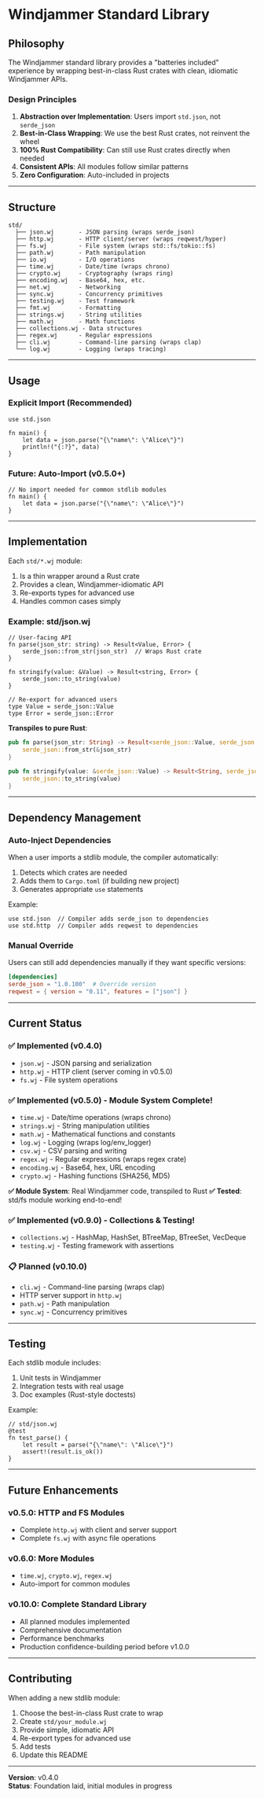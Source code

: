 # Windjammer Standard Library

## Philosophy

The Windjammer standard library provides a "batteries included" experience by wrapping best-in-class Rust crates with clean, idiomatic Windjammer APIs.

### Design Principles

1. **Abstraction over Implementation**: Users import `std.json`, not `serde_json`
2. **Best-in-Class Wrapping**: We use the best Rust crates, not reinvent the wheel
3. **100% Rust Compatibility**: Can still use Rust crates directly when needed
4. **Consistent APIs**: All modules follow similar patterns
5. **Zero Configuration**: Auto-included in projects

---

## Structure

```
std/
  ├── json.wj       - JSON parsing (wraps serde_json)
  ├── http.wj       - HTTP client/server (wraps reqwest/hyper)
  ├── fs.wj         - File system (wraps std::fs/tokio::fs)
  ├── path.wj       - Path manipulation
  ├── io.wj         - I/O operations
  ├── time.wj       - Date/time (wraps chrono)
  ├── crypto.wj     - Cryptography (wraps ring)
  ├── encoding.wj   - Base64, hex, etc.
  ├── net.wj        - Networking
  ├── sync.wj       - Concurrency primitives
  ├── testing.wj    - Test framework
  ├── fmt.wj        - Formatting
  ├── strings.wj    - String utilities
  ├── math.wj       - Math functions
  ├── collections.wj - Data structures
  ├── regex.wj      - Regular expressions
  ├── cli.wj        - Command-line parsing (wraps clap)
  └── log.wj        - Logging (wraps tracing)
```

---

## Usage

### Explicit Import (Recommended)
```windjammer
use std.json

fn main() {
    let data = json.parse("{\"name\": \"Alice\"}")
    println!("{:?}", data)
}
```

### Future: Auto-Import (v0.5.0+)
```windjammer
// No import needed for common stdlib modules
fn main() {
    let data = json.parse("{\"name\": \"Alice\"}")
}
```

---

## Implementation

Each `std/*.wj` module:
1. Is a thin wrapper around a Rust crate
2. Provides a clean, Windjammer-idiomatic API
3. Re-exports types for advanced use
4. Handles common cases simply

### Example: std/json.wj

```windjammer
// User-facing API
fn parse(json_str: string) -> Result<Value, Error> {
    serde_json::from_str(json_str)  // Wraps Rust crate
}

fn stringify(value: &Value) -> Result<string, Error> {
    serde_json::to_string(value)
}

// Re-export for advanced users
type Value = serde_json::Value
type Error = serde_json::Error
```

**Transpiles to pure Rust**:
```rust
pub fn parse(json_str: String) -> Result<serde_json::Value, serde_json::Error> {
    serde_json::from_str(&json_str)
}

pub fn stringify(value: &serde_json::Value) -> Result<String, serde_json::Error> {
    serde_json::to_string(value)
}
```

---

## Dependency Management

### Auto-Inject Dependencies

When a user imports a stdlib module, the compiler automatically:
1. Detects which crates are needed
2. Adds them to `Cargo.toml` (if building new project)
3. Generates appropriate `use` statements

Example:
```windjammer
use std.json  // Compiler adds serde_json to dependencies
use std.http  // Compiler adds reqwest to dependencies
```

### Manual Override

Users can still add dependencies manually if they want specific versions:
```toml
[dependencies]
serde_json = "1.0.100"  # Override version
reqwest = { version = "0.11", features = ["json"] }
```

---

## Current Status

### ✅ Implemented (v0.4.0)
- `json.wj` - JSON parsing and serialization
- `http.wj` - HTTP client (server coming in v0.5.0)
- `fs.wj` - File system operations

### ✅ Implemented (v0.5.0) - Module System Complete!
- `time.wj` - Date/time operations (wraps chrono)
- `strings.wj` - String manipulation utilities
- `math.wj` - Mathematical functions and constants
- `log.wj` - Logging (wraps log/env_logger)
- `csv.wj` - CSV parsing and writing
- `regex.wj` - Regular expressions (wraps regex crate)
- `encoding.wj` - Base64, hex, URL encoding
- `crypto.wj` - Hashing functions (SHA256, MD5)

**✅ Module System**: Real Windjammer code, transpiled to Rust
**✅ Tested**: std/fs module working end-to-end!

### ✅ Implemented (v0.9.0) - Collections & Testing!
- `collections.wj` - HashMap, HashSet, BTreeMap, BTreeSet, VecDeque
- `testing.wj` - Testing framework with assertions

### 📋 Planned (v0.10.0)
- `cli.wj` - Command-line parsing (wraps clap)
- HTTP server support in `http.wj`
- `path.wj` - Path manipulation
- `sync.wj` - Concurrency primitives

---

## Testing

Each stdlib module includes:
1. Unit tests in Windjammer
2. Integration tests with real usage
3. Doc examples (Rust-style doctests)

Example:
```windjammer
// std/json.wj
@test
fn test_parse() {
    let result = parse("{\"name\": \"Alice\"}")
    assert!(result.is_ok())
}
```

---

## Future Enhancements

### v0.5.0: HTTP and FS Modules
- Complete `http.wj` with client and server support
- Complete `fs.wj` with async file operations

### v0.6.0: More Modules
- `time.wj`, `crypto.wj`, `regex.wj`
- Auto-import for common modules

### v0.10.0: Complete Standard Library
- All planned modules implemented
- Comprehensive documentation
- Performance benchmarks
- Production confidence-building period before v1.0.0

---

## Contributing

When adding a new stdlib module:

1. Choose the best-in-class Rust crate to wrap
2. Create `std/your_module.wj`
3. Provide simple, idiomatic API
4. Re-export types for advanced use
5. Add tests
6. Update this README

---

**Version**: v0.4.0  
**Status**: Foundation laid, initial modules in progress

